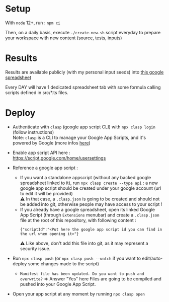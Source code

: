 # Setup

With `node` 12+, run : `npm ci`

Then, on a daily basis, execute `./create-new.sh` script everyday to prepare your workspace with new content (source, tests, inputs)

# Results

Results are available publicly (with my personal input seeds) into
[this google spreadsheet](https://docs.google.com/spreadsheets/d/1JbXFDJBsfKLYu7vhR1ywEHf9_Cd7pZsiTCEJCLFvohc/edit?usp=sharing)

Every DAY will have 1 dedicated spreadsheet tab with some formula calling scripts defined in src/*.ts files.


# Deploy

- Authenticate with `clasp` (google app script CLI) with `npx clasp login` (follow instructions)  
  Note: `clasp` is a CLI to manage your Google App Scripts, and it's powered by Google (more infos [here](https://codelabs.developers.google.com/codelabs/clasp/))

- Enable app script API here : https://script.google.com/home/usersettings

- Reference a google app script :
  - If you want a standalone appscript (without any backed google spreadsheet linked to it),
    run `npx clasp create --type api` : a new google app script should be created under your google account (url to edit it will be provided)  
    ⚠️ In that case, a `.clasp.json` is going to be created and should not be added into git, otherwise people may have access to your script !
  - If you already have a google spreadsheet, open its linked Google App Script (through `Extensions` menubar) and create
    a `.clasp.json` file at the root of this repository, with following content :
    ```
    {"scriptId":"<Put here the google app script id you can find in the url when opening it>"}
    ```
    ⚠️ Like above, don't add this file into git, as it may represent a security issue.

- Run `npx clasp push` (or `npx clasp push --watch` if you want to edit/auto-deploy some changes made to the script)
  - `Manifest file has been updated. Do you want to push and overwrite?` => Answer "Yes" here
    Files are going to be compiled and pushed into your Google App Script.

- Open your app script at any moment by running `npx clasp open`
